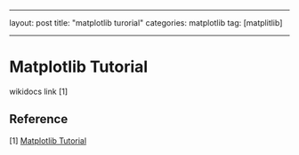 

---

layout: post
title:  "matplotlib turorial"
categories: matplotlib
tag: [matplitlib]

---





# Matplotlib Tutorial

wikidocs link [1]









## Reference

[1] [Matplotlib Tutorial](https://wikidocs.net/book/5011)  











